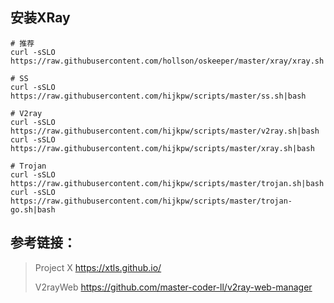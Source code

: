 ## 安装XRay

```shell
# 推荐
curl -sSLO https://raw.githubusercontent.com/hollson/oskeeper/master/xray/xray.sh|bash

# SS
curl -sSLO https://raw.githubusercontent.com/hijkpw/scripts/master/ss.sh|bash

# V2ray
curl -sSLO https://raw.githubusercontent.com/hijkpw/scripts/master/v2ray.sh|bash
curl -sSLO https://raw.githubusercontent.com/hijkpw/scripts/master/xray.sh|bash

# Trojan
curl -sSLO https://raw.githubusercontent.com/hijkpw/scripts/master/trojan.sh|bash
curl -sSLO https://raw.githubusercontent.com/hijkpw/scripts/master/trojan-go.sh|bash
```


## 参考链接：

> Project X  https://xtls.github.io/
> 
> V2rayWeb https://github.com/master-coder-ll/v2ray-web-manager

